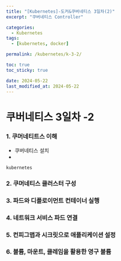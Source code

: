 ```yaml
---
title: "[Kubernetes]-도커&쿠버네티스 3일차(2)"
excerpt: "쿠버네티스 Controller"

categories:
  - Kubernetes
tags:
  - [kubernetes, docker]

permalink: /kubernetes/k-3-2/

toc: true
toc_sticky: true

date: 2024-05-22
last_modified_at: 2024-05-22
---
```

# 쿠버네티스 3일차 -2 

### 1. 쿠머네티트스 이해
  - 쿠버네티스 설치
  - 

```
kubernetes
```

### 2. 쿠머네티스 클러스터 구성 
### 3. 파드와 디플로이먼트 컨테이너 실행 
### 4. 네트워크 서비스 파드 연결 
### 5. 컨피그맵과 시크릿으로 애플리케이션 설정 
### 6. 볼륨, 마운트, 클레임을 활용한 영구 볼륨 
